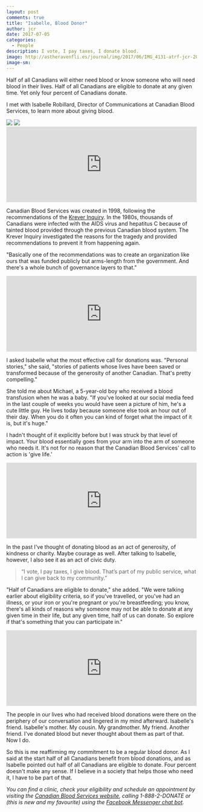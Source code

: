 ```yaml
---
layout: post
comments: true
title: "Isabelle, Blood Donor"
author: jcr
date: 2017-07-05
categories:
  - People
description: I vote, I pay taxes, I donate blood.
image: http://astheravenfli.es/journal/img/2017/06/IMG_4131-atrf-jcr-2000-web.jpg
image-sm:
--- 
```


Half of all Canadians will either need blood or know someone who will need blood in their lives. Half of all Canadians are eligible to donate at any given time. Yet only four percent of Canadians donate.

I met with Isabelle Robillard, Director of Communications at Canadian Blood Services, to learn more about giving blood.

<img src="http://astheravenfli.es/journal/img/2017/06/IMG_4132-atrf-jcr-2000-web.jpg">

<img src="http://astheravenfli.es/journal/img/2017/06/IMG_4128-atrf-jcr-2000-web.jpg">

<iframe width="100%" height="200" scrolling="no" frameborder="no" src="https://w.soundcloud.com/player/?url=https%3A//api.soundcloud.com/tracks/331875137&amp;auto_play=false&amp;hide_related=false&amp;show_comments=true&amp;show_user=true&amp;show_reposts=false&amp;visual=true"></iframe>

Canadian Blood Services was created in 1998, following the recommendations of the <a href="http://www.thecanadianencyclopedia.ca/en/article/krever-inquiry/" target="blank">Krever Inquiry</a>. In the 1980s, thousands of Canadians were infected with the AIDS virus and hepatitus C because of tainted blood provided through the previous Canadian blood system. The Krever Inquiry investigated the reasons for the tragedy and provided recommendations to prevent it from happening again.

"Basically one of the recommendations was to create an organization like ours that was funded publicly but arms-length from the government. And there's a whole bunch of governance layers to that."

<iframe width="100%" height="200" scrolling="no" frameborder="no" src="https://w.soundcloud.com/player/?url=https%3A//api.soundcloud.com/tracks/331875266&amp;auto_play=false&amp;hide_related=false&amp;show_comments=true&amp;show_user=true&amp;show_reposts=false&amp;visual=true"></iframe>

I asked Isabelle what the most effective call for donations was. "Personal stories," she said, "stories of patients whose lives have been saved or transformed because of the generosity of another Canadian. That's pretty compelling."

She told me about Michael, a 5-year-old boy who received a blood transfusion when he was a baby. "If you've looked at our social media feed in the last couple of weeks you would have seen a picture of him, he's a cute little guy. He lives today because someone else took an hour out of their day. When you do it often you can kind of forget what the impact of it is, but it's huge."

I hadn't thought of it explicitly before but I was struck by that level of impact. Your blood essentially goes from your arm into the arm of someone who needs it. It's not for no reason that the Canadian Blood Services' call to action is 'give life.'

<iframe width="100%" height="200" scrolling="no" frameborder="no" src="https://w.soundcloud.com/player/?url=https%3A//api.soundcloud.com/tracks/331875269&amp;auto_play=false&amp;hide_related=false&amp;show_comments=true&amp;show_user=true&amp;show_reposts=false&amp;visual=true"></iframe>

In the past I've thought of donating blood as an act of generosity, of kindness or charity. Maybe courage as well. After talking to Isabelle, however, I also see it as an act of civic duty.

<blockquote>&ldquo;I vote, I pay taxes, I give blood. That&rsquo;s part of my public service, what I can give back to my community.&rdquo;</blockquote>

"Half of Canadians are eligible to donate," she added. "We were talking earlier about eligibility criteria, so if you've travelled, or you've had an illness, or your iron or you're pregnant or you're breastfeeding; you know, there's all kinds of reasons why someone may not be able to donate at any given time in their life, but any given time, half of us can donate. So explore if that's something that you can participate in."

<iframe width="100%" height="200" scrolling="no" frameborder="no" src="https://w.soundcloud.com/player/?url=https%3A//api.soundcloud.com/tracks/331875274&amp;auto_play=false&amp;hide_related=false&amp;show_comments=true&amp;show_user=true&amp;show_reposts=false&amp;visual=true"></iframe>

The people in our lives who had received blood donations were there on the periphery of our conversation and lingered in my mind afterward. Isabelle's friend. Isabelle's mother. My cousin. My grandmother. My friend. Another friend. I've donated blood but never thought about them as part of that. Now I do.

So this is me reaffirming my commitment to be a regular blood donor. As I said at the start half of all Canadians benefit from blood donations, and as Isabelle pointed out half of all Canadians are eligible to donate. Four percent doesn't make any sense. If I believe in a society that helps those who need it, I have to be part of that.

<i>You can find a clinic, check your eligibility and schedule an appointment by visiting the <a href="https://blood.ca/en" target="blank">Canadian Blood Services website</a>, calling 1-888-2-DONATE or (this is new and my favourite) using the <a href="https://www.facebook.com/itsinyoutogive/" target="blank">Facebook Messenger chat bot</a>.</i>
